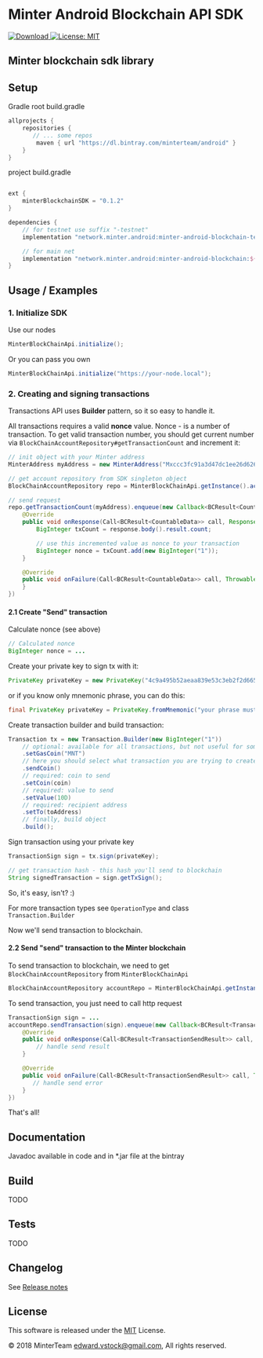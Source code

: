 Minter Android Blockchain API SDK
=================================
[![Download](https://api.bintray.com/packages/minterteam/android/minter-android-blockchain-testnet/images/download.svg) ](https://bintray.com/minterteam/android/minter-android-blockchain-testnet/_latestVersion)
[![License: MIT](https://img.shields.io/badge/License-MIT-yellow.svg)](LICENSE.txt)


Minter blockchain sdk library
-----------------------------------------------------------------

## Setup

Gradle
root build.gradle
```groovy
allprojects {
    repositories {
       // ... some repos
        maven { url "https://dl.bintray.com/minterteam/android" }
    }
}
```

project build.gradle
```groovy

ext {
    minterBlockchainSDK = "0.1.2"
}

dependencies {
    // for testnet use suffix "-testnet"
    implementation "network.minter.android:minter-android-blockchain-testnet:${minterBlockchainSDK}"

    // for main net
    implementation "network.minter.android:minter-android-blockchain:${minterBlockchainSDK}"
}
```

## Usage / Examples
### 1. Initialize SDK

Use our nodes
```java
MinterBlockChainApi.initialize();
```

Or you can pass you own
```java
MinterBlockChainApi.initialize("https://your-node.local");
```

### 2. Creating and signing transactions

Transactions API uses **Builder** pattern, so it so easy to handle it.

All transactions requires a valid **nonce** value. Nonce - is a number of transaction. To get valid transaction number, you should get current number via `BlockChainAccountRepository#getTransactionCount` and increment it:

```java
// init object with your Minter address
MinterAddress myAddress = new MinterAddress("Mxccc3fc91a3d47dc1ee26d62611a09831f0214d62");

// get account repository from SDK singleton object
BlockChainAccountRepository repo = MinterBlockChainApi.getInstance().account();

// send request
repo.getTransactionCount(myAddress).enqueue(new Callback<BCResult<CountableData>>() {
    @Override
    public void onResponse(Call<BCResult<CountableData>> call, Response<BCResult<CountableData>> response) {
        BigInteger txCount = response.body().result.count;

        // use this incremented value as nonce to your transaction
        BigInteger nonce = txCount.add(new BigInteger("1"));
    }

    @Override
    public void onFailure(Call<BCResult<CountableData>> call, Throwable t) {
    }
})
```

#### 2.1 Create "Send" transaction
Calculate nonce (see above)
```java
// Calculated nonce
BigInteger nonce = ...
```

Create your private key to sign tx with it:
```java
PrivateKey privateKey = new PrivateKey("4c9a495b52aeaa839e53c3eb2f2d6650d892277bde58a24bb6a396f2bb31aa37");
```

or if you know only mnemonic phrase, you can do this:
```java
final PrivateKey privateKey = PrivateKey.fromMnemonic("your phrase must contains twenty words et cetera ...");
```

Create transaction builder and build transaction:
```java
Transaction tx = new Transaction.Builder(new BigInteger("1"))
    // optional: available for all transactions, but not useful for some transactions
    .setGasCoin("MNT")
    // here you should select what transaction you are trying to create, builder will select exact type
    .sendCoin()
    // required: coin to send
    .setCoin(coin)
    // required: value to send
    .setValue(10D)
    // required: recipient address
    .setTo(toAddress)
    // finally, build object
    .build();
```

Sign transaction using your private key
```java
TransactionSign sign = tx.sign(privateKey);

// get transaction hash - this hash you'll send to blockchain
String signedTransaction = sign.getTxSign();
```


So, it's easy, isn't? :)

For more transaction types see `OperationType` and class `Transaction.Builder`

Now we'll send transaction to blockchain.

#### 2.2 Send "send" transaction to the Minter blockchain

To send transaction to blockchain, we need to get `BlockChainAccountRepository` from `MinterBlockChainApi`

```java
BlockChainAccountRepository accountRepo = MinterBlockChainApi.getInstance().account();
```

To send transaction, you just need to call http request
```java
TransactionSign sign = ...
accountRepo.sendTransaction(sign).enqueue(new Callback<BCResult<TransactionSendResult>>() {
    @Override
    public void onResponse(Call<BCResult<TransactionSendResult>> call, Response<BCResult<TransactionSendResult>> response) {
        // handle send result
    }

    @Override
    public void onFailure(Call<BCResult<TransactionSendResult>> call, Throwable t) {
       // handle send error
    }
})
```

That's all!


## Documentation

Javadoc available in code and in *.jar file at the bintray

## Build
TODO

## Tests
TODO

## Changelog

See [Release notes](RELEASE.md)


## License

This software is released under the [MIT](LICENSE.txt) License.

© 2018 MinterTeam <edward.vstock@gmail.com>, All rights reserved.